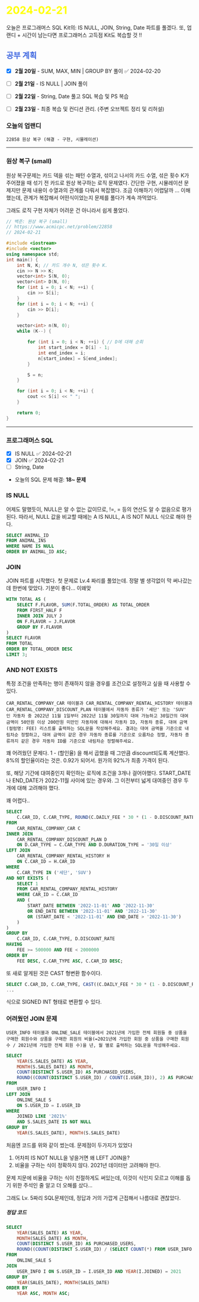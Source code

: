 # <span style="color:yellow">2024-02-21</span>

오늘은 프로그래머스 SQL Kit의: IS NULL, JOIN, String, Date 파트를 풀겠다.
또, 업랜디 + 시간이 남는다면 프로그래머스 고득점 Kit도 복습할 것 !!

## <span style="color:royalblue">공부 계획</span>
- [x] **2월 20일** - SUM, MAX, MIN | GROUP BY 풀이 ✅ 2024-02-20
- [ ] **2월 21일** - IS NULL | JOIN 풀이
- [ ] **2월 22일** - String, Date 풀고 SQL 복습 및 PS 복습
- [ ] **2월 23일** - 최종 복습 및 컨디션 관리. (주변 오브젝트 정리 및 리허설)



### 오늘의 업랜디
```
22858 원상 복구 (해결 - 구현, 시뮬레이션)
```



- - -


### 원상 복구 (small)
원상 복구문제는 카드 덱을 섞는 패턴 수열과, 섞이고 나서의 카드 수열, 섞은 횟수 K가 주어졌을 때 섞기 전 카드로 원상 복구하는 로직 문제였다.
간단한 구현, 시뮬레이션 문제지만 문제 내용이 수열과의 관계를 다뤄서 복잡했다. 조금 이해하기 어렵달까 ...
이해 했는데, 관계가 복잡해서 어떤식이었는지 문제를 풀다가 계속 까먹었다.

그래도 로직 구현 자체가 어려운 건 아니라서 쉽게 풀었다.

```cpp
// 백준: 원상 복구 (small)
// https://www.acmicpc.net/problem/22858
// 2024-02-21

#include <iostream>
#include <vector>
using namespace std;
int main() {
    int N, K; // 카드 개수 N, 섞은 횟수 K.
    cin >> N >> K;
    vector<int> S(N, 0);
    vector<int> D(N, 0);
    for (int i = 0; i < N; ++i) {
        cin >> S[i];
    }
    for (int i = 0; i < N; ++i) {
        cin >> D[i];
    }

    vector<int> n(N, 0);
    while (K--) {

        for (int i = 0; i < N; ++i) { // D에 대해 순회
            int start_index = D[i] - 1;
            int end_index = i;
            n[start_index] = S[end_index];
        }

        S = n;
    }

    for (int i = 0; i < N; ++i) {
        cout << S[i] << " ";
    }

    return 0;
}
```



- - -

### 프로그래머스 SQL

- [x] IS NULL ✅ 2024-02-21
- [x] JOIN ✅ 2024-02-21
- [ ] String, Date

- 오늘의 SQL 문제 해결: **18~ 문제**

### IS NULL
어제도 말했듯이, NULL은 알 수 없는 값이므로, !=, = 등의 연산도 알 수 없음으로 평가된다.
따라서, NULL 값을 비교할 때에는 A IS NULL, A IS NOT NULL 식으로 해야 한다.

```sql
SELECT ANIMAL_ID
FROM ANIMAL_INS
WHERE NAME IS NULL
ORDER BY ANIMAL_ID ASC;
```


### JOIN
JOIN 파트를 시작했다. 첫 문제로 Lv.4 짜리를 풀었는데. 정말 별 생각없이 막 써나갔는데 한번에 맞았다. 기분이 좋다... 이왜맞

```sql
WITH TOTAL AS (
    SELECT F.FLAVOR, SUM(F.TOTAL_ORDER) AS TOTAL_ORDER
    FROM FIRST_HALF F
    INNER JOIN JULY J
    ON F.FLAVOR = J.FLAVOR
    GROUP BY F.FLAVOR
)
SELECT FLAVOR
FROM TOTAL
ORDER BY TOTAL_ORDER DESC
LIMIT 3;
```


### AND NOT EXISTS
특정 조건을 만족하는 행이 존재하지 않을 경우를 조건으로 설정하고 싶을 때 사용할 수 있다.

```
CAR_RENTAL_COMPANY_CAR 테이블과 CAR_RENTAL_COMPANY_RENTAL_HISTORY 테이블과 CAR_RENTAL_COMPANY_DISCOUNT_PLAN 테이블에서 자동차 종류가 '세단' 또는 'SUV' 인 자동차 중 2022년 11월 1일부터 2022년 11월 30일까지 대여 가능하고 30일간의 대여 금액이 50만원 이상 200만원 미만인 자동차에 대해서 자동차 ID, 자동차 종류, 대여 금액(컬럼명: FEE) 리스트를 출력하는 SQL문을 작성해주세요. 결과는 대여 금액을 기준으로 내림차순 정렬하고, 대여 금액이 같은 경우 자동차 종류를 기준으로 오름차순 정렬, 자동차 종류까지 같은 경우 자동차 ID를 기준으로 내림차순 정렬해주세요.
```

꽤 어려웠던 문제다. 1 - (할인율) 을 해서 곱했을 때 그만큼 discount되도록 계산했다.
8%의 할인율이라는 것은. 0.92가 되어서. 원가의 92%가 최종 가격이 된다.

또, 해당 기간에 대여중인지 확인하는 로직에 조건을 3개나 걸어야했다.
START_DATE나 END_DATE가 2022-11월 사이에 있는 경우와.
그 이전부터 넓게 대여중인 경우 두개에 대해 고려해야 했다.

꽤 어렵다..

```sql
SELECT
    C.CAR_ID, C.CAR_TYPE, ROUND(C.DAILY_FEE * 30 * (1 - D.DISCOUNT_RATE / 100.0)) AS FEE
FROM
    CAR_RENTAL_COMPANY_CAR C
INNER JOIN
    CAR_RENTAL_COMPANY_DISCOUNT_PLAN D
    ON D.CAR_TYPE = C.CAR_TYPE AND D.DURATION_TYPE = '30일 이상'
LEFT JOIN
    CAR_RENTAL_COMPANY_RENTAL_HISTORY H
    ON C.CAR_ID = H.CAR_ID
WHERE
    C.CAR_TYPE IN ('세단', 'SUV')
AND NOT EXISTS (
    SELECT 1
    FROM CAR_RENTAL_COMPANY_RENTAL_HISTORY
    WHERE CAR_ID = C.CAR_ID
    AND (
        START_DATE BETWEEN '2022-11-01' AND '2022-11-30'
        OR END_DATE BETWEEN '2022-11-01' AND '2022-11-30'
        OR (START_DATE < '2022-11-01' AND END_DATE > '2022-11-30')
    )
)
GROUP BY
    C.CAR_ID, C.CAR_TYPE, D.DISCOUNT_RATE
HAVING
    FEE >= 500000 AND FEE < 2000000
ORDER BY
    FEE DESC, C.CAR_TYPE ASC, C.CAR_ID DESC;

```

또 새로 알게된 것은 CAST 형변환 함수이다.
```sql
SELECT C.CAR_ID, C.CAR_TYPE, CAST((C.DAILY_FEE * 30 * (1 - D.DISCOUNT_RATE / 100.0)) AS SIGNED) AS FEE
...
```

식으로 SIGNED INT 형태로 변환할 수 있다.



### 어려웠던 JOIN 문제

```
USER_INFO 테이블과 ONLINE_SALE 테이블에서 2021년에 가입한 전체 회원들 중 상품을 구매한 회원수와 상품을 구매한 회원의 비율(=2021년에 가입한 회원 중 상품을 구매한 회원수 / 2021년에 가입한 전체 회원 수)을 년, 월 별로 출력하는 SQL문을 작성해주세요. 
```


```sql
SELECT
    YEAR(S.SALES_DATE) AS YEAR,
    MONTH(S.SALES_DATE) AS MONTH,
    COUNT(DISTINCT S.USER_ID) AS PURCHASED_USERS,
    ROUND((COUNT(DISTINCT S.USER_ID) / COUNT(I.USER_ID)), 2) AS PURCHASED_RATIO
FROM
    USER_INFO I
LEFT JOIN
    ONLINE_SALE S
    ON S.USER_ID = I.USER_ID 
WHERE
    JOINED LIKE '2021%'
    AND S.SALES_DATE IS NOT NULL
GROUP BY
    YEAR(S.SALES_DATE), MONTH(S.SALES_DATE)
```

처음엔 코드를 위와 같이 썼는데. 문제점이 두가지가 있었다
1. 어차피 IS NOT NULL을 넣을거면 왜 LEFT JOIN을?
2. 비율을 구하는 식이 정확하지 않다. 2021년 데이터만 고려해야 한다.

문제 지문에 비율을 구하는 식이 친절하게도 써있는데, 이것이 식인지 모르고 이해를 돕기 위한 주석인 줄 알고 더 오해를 샀다...

그래도 Lv. 5짜리 SQL문제인데, 정답과 거의 가깝게 근접해서 나름대로 괜찮았다.

##### 정답 코드 
```sql
SELECT 
    YEAR(SALES_DATE) AS YEAR, 
    MONTH(SALES_DATE) AS MONTH, 
    COUNT(DISTINCT S.USER_ID) AS PURCHASED_USERS,
    ROUND((COUNT(DISTINCT S.USER_ID) / (SELECT COUNT(*) FROM USER_INFO WHERE JOINED BETWEEN '2021-01-01' AND '2021-12-31')), 1) AS PURCHASED_RATIO
FROM 
    ONLINE_SALE S
JOIN 
    USER_INFO I ON S.USER_ID = I.USER_ID AND YEAR(I.JOINED) = 2021
GROUP BY 
    YEAR(SALES_DATE), MONTH(SALES_DATE)
ORDER BY 
    YEAR ASC, MONTH ASC;
```





